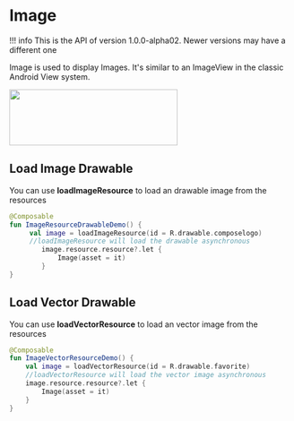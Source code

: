 # Image

!!! info
    This is the API of version 1.0.0-alpha02. Newer versions may have a different one

Image is used to display Images. It's similar to an ImageView in the classic Android View system.


<p align="left">
  <img src ="../../images/foundation/image/imagedemo.png" height=100 width=300 />
</p>


## Load Image Drawable
You can use **loadImageResource** to load an drawable image from the resources

```kotlin
@Composable
fun ImageResourceDrawableDemo() {
     val image = loadImageResource(id = R.drawable.composelogo)
     //loadImageResource will load the drawable asynchronous
        image.resource.resource?.let {
            Image(asset = it)
        }
}
```

## Load Vector Drawable
You can use **loadVectorResource** to load an vector image from the resources

```kotlin
@Composable
fun ImageVectorResourceDemo() {
    val image = loadVectorResource(id = R.drawable.favorite)
    //loadVectorResource will load the vector image asynchronous
    image.resource.resource?.let {
        Image(asset = it)
    }
}
```


